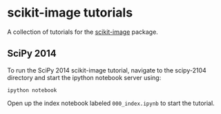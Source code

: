scikit-image tutorials
======================


A collection of tutorials for the [scikit-image](http://skimage.org) package.

SciPy 2014
----------

To run the SciPy 2014 scikit-image tutorial, navigate to the scipy-2104
directory and start the ipython notebook server using:

    ipython notebook

Open up the index notebook labeled `000_index.ipynb` to start the tutorial.
